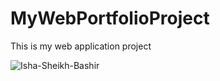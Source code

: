 ﻿# MyWebPortfolioProject
This is my web application project 

![Isha-Sheikh-Bashir](https://github.com/IshaShk/MyWebPortfolioProject/assets/94112202/8fbe86c6-b67f-4c6a-8bb7-af42c54d6bc1)
